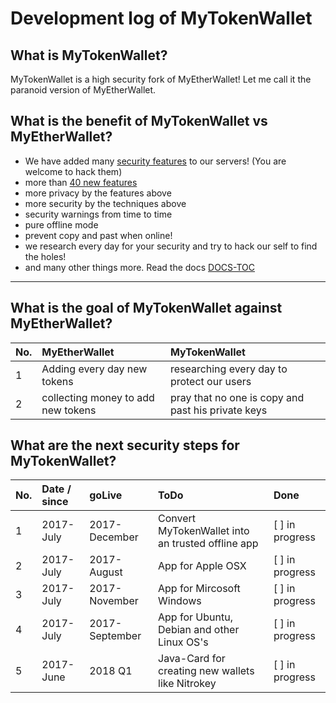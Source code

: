 # Development log of MyTokenWallet

## What is MyTokenWallet?

MyTokenWallet is a high security fork of MyEtherWallet! Let me call it
the paranoid version of MyEtherWallet.

## What is the benefit of MyTokenWallet vs MyEtherWallet?

* We have added many
  [security features](../Security_and_Privacy_tests_and_results.md) to
  our servers! (You are welcome to hack them)
* more than [40 new features](../New_Features_on_MyTokenWallet.md)
* more privacy by the features above
* more security by the techniques above
* security warnings from time to time
* pure offline mode
* prevent copy and past when online!
* we research every day for your security and try to hack our self to
  find the holes!
* and many other things more. Read the docs [DOCS-TOC](DOCS-TOC.md)

***

## What is the goal of MyTokenWallet against MyEtherWallet?

| No. | MyEtherWallet                      | MyTokenWallet                                      |
|:----|:-----------------------------------|:---------------------------------------------------|
| 1   | Adding every day new tokens        | researching every day to protect our users         |
| 2   | collecting money to add new tokens | pray that no one is copy and past his private keys |


## What are the next security steps for MyTokenWallet?

| No. | Date / since | goLive         | ToDo                                              | Done            |
|:----|:-------------|:---------------|:--------------------------------------------------|:----------------|
| 1   | 2017-July    | 2017-December  | Convert MyTokenWallet into an trusted offline app | [ ] in progress |
| 2   | 2017-July    | 2017-August    | App for Apple OSX                                 | [ ] in progress |
| 3   | 2017-July    | 2017-November  | App for Mircosoft Windows                         | [ ] in progress |
| 4   | 2017-July    | 2017-September | App for Ubuntu, Debian and other Linux OS's       | [ ] in progress |
| 5   | 2017-June    | 2018 Q1        | Java-Card for creating new wallets like Nitrokey  | [ ] in progress |
